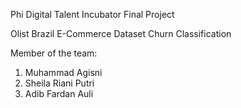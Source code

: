 Phi Digital Talent Incubator Final Project

Olist Brazil E-Commerce Dataset
Churn Classification

Member of the team:
1. Muhammad Agisni
2. Sheila Riani Putri
3. Adib Fardan Auli
